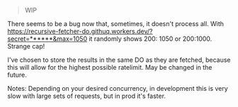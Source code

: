 > WIP

There seems to be a bug now that, sometimes, it doesn't process all. With https://recursive-fetcher-do.githuq.workers.dev/?secret=******&max=1050 it randomly shows 200: 1050 or 200:1000. Strange cap!

I've chosen to store the results in the same DO as they are fetched, because this will allow for the highest possible ratelimit. May be changed in the future.

Notes: Depending on your desired concurrency, in development this is very slow with large sets of requests, but in prod it's faster.
